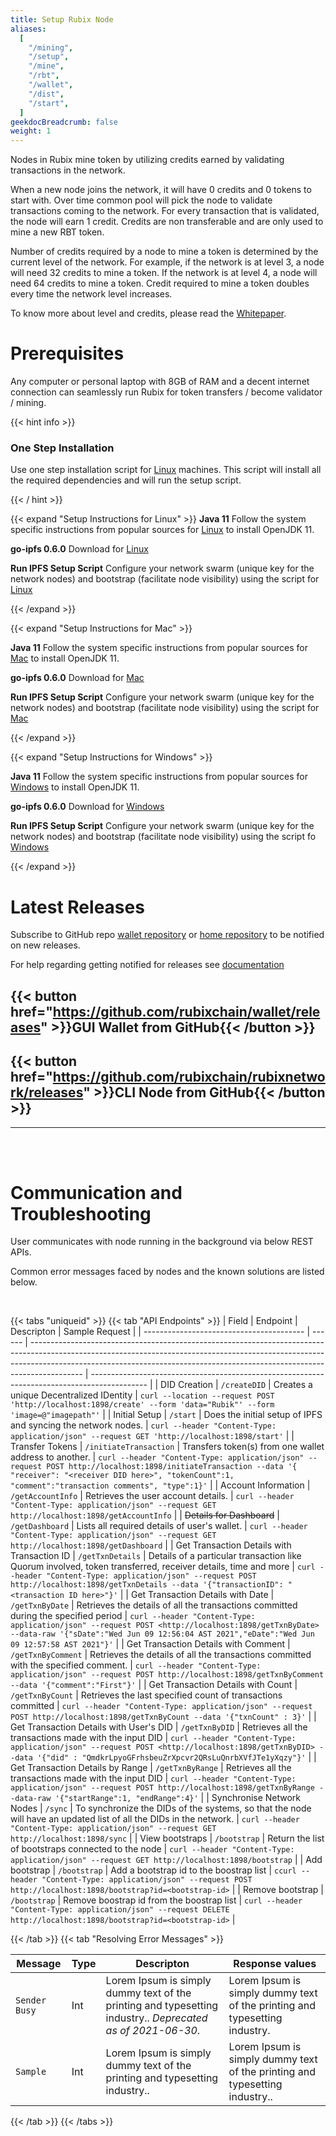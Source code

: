 ```yaml
---
title: Setup Rubix Node
aliases:
  [
    "/mining",
    "/setup",
    "/mine",
    "/rbt",
    "/wallet",
    "/dist",
    "/start",
  ]
geekdocBreadcrumb: false
weight: 1
---
```


Nodes in Rubix mine token by utilizing credits earned by validating transactions in the network.

When a new node joins the network, it will have 0 credits and 0 tokens to start with. Over time common pool will pick the node to validate transactions coming to the network. For every transaction that is validated, the node will earn 1 credit. Credits are non transferable and are only used to mine a new RBT token.

Number of credits required by a node to mine a token is determined by the current level of the network. For example, if the network is at level 3, a node will need 32 credits to mine a token. If the network is at level 4, a node will need 64 credits to mine a token. Credit required to mine a token doubles every time the network level increases.

To know more about level and credits, please read the [Whitepaper](https://github.com/rubixchain/rubixnetwork/blob/master/RubiX_WhitePaper_R1.7.pdf).

# Prerequisites

Any computer or personal laptop with 8GB of RAM and a decent internet connection can seamlessly run Rubix for token transfers / become validator / mining.

{{< hint info >}}

### One Step Installation

Use one step installation script for [Linux](https://github.com/rubixchain/rubixnetwork/linux-oneClickSetupScript.zip) machines. This script will install all the required dependencies and will run the setup script.

{{< / hint >}}

{{< expand "Setup Instructions for Linux" >}}
**Java 11**
Follow the system specific instructions from popular sources for [Linux](https://www.linode.com/docs/guides/how-to-install-openjdk-on-ubuntu-20-04/) to install OpenJDK 11.

**go-ipfs 0.6.0**
Download for [Linux](https://dist.ipfs.io/go-ipfs/v0.6.0/go-ipfs_v0.6.0_linux-amd64.tar.gz)

**Run IPFS Setup Script**
Configure your network swarm (unique key for the network nodes) and bootstrap (facilitate node visibility) using the script for [Linux](https://dist.ipfs.io/go-ipfs/v0.6.0/go-ipfs_v0.6.0_linux-amd64.tar.gz)

{{< /expand >}}

{{< expand "Setup Instructions for Mac" >}}

**Java 11**
Follow the system specific instructions from popular sources for [Mac](https://techoral.com/blog/java/install-openjdk-11-on-mac.html)  to install OpenJDK 11.

**go-ipfs 0.6.0**
Download for [Mac](https://dist.ipfs.io/go-ipfs/v0.6.0/go-ipfs_v0.6.0_darwin-amd64.tar.gz)

**Run IPFS Setup Script**
Configure your network swarm (unique key for the network nodes) and bootstrap (facilitate node visibility) using the script for [Mac](https://dist.ipfs.io/go-ipfs/v0.6.0/go-ipfs_v0.6.0_darwin-amd64.tar.gz)

{{< /expand >}}

{{< expand "Setup Instructions for Windows" >}}

**Java 11**
Follow the system specific instructions from popular sources for [Windows](https://www.codejava.net/java-se/download-and-install-java-11-openjdk-and-oracle-jdk) to install OpenJDK 11.

**go-ipfs 0.6.0**
Download for [Windows](https://dist.ipfs.io/go-ipfs/v0.6.0/go-ipfs_v0.6.0_windows-amd64.zip)

**Run IPFS Setup Script**
Configure your network swarm (unique key for the network nodes) and bootstrap (facilitate node visibility) using the script fo [Windows](https://dist.ipfs.io/go-ipfs/v0.6.0/go-ipfs_v0.6.0_windows-amd64.zip)

{{< /expand >}}

# Latest Releases

Subscribe to GitHub repo [wallet repository](https://github.com/rubixchain/wallet) or [home repository](https://github.com/rubixchain/rubixnetwork) to be notified on new releases.

For help regarding getting notified for releases see [documentation](https://docs.github.com/en/account-and-profile/managing-subscriptions-and-notifications-on-github/managing-subscriptions-for-activity-on-github/viewing-your-subscriptions)

## {{< button href="https://github.com/rubixchain/wallet/releases" >}}GUI Wallet from GitHub{{< /button >}}

## {{< button href="https://github.com/rubixchain/rubixnetwork/releases" >}}CLI Node from GitHub{{< /button >}}

---

<br>
<br>

# Communication and Troubleshooting

User communicates with node running in the background via below REST APIs.

Common error messages faced by nodes and the known solutions are listed below.

<br>

{{< tabs "uniqueid" >}}
{{< tab "API Endpoints" >}}
| Field | Endpoint | Descripton | Sample Request |
| ---------------------------------------- | ------ | ------------------------------------------------------------------------------------------------------------------------------------------------------------------------------------------------------------------------------------------------------- | -------------------------------------------------------------------------------------------- |
| DID Creation | `/createDID` | Creates a unique Decentralized IDentity | ```curl --location --request POST 'http://localhost:1898/create' --form 'data="Rubik"' --form 'image=@"imagepath"'``` |
| Initial Setup | `/start` | Does the initial setup of IPFS and syncing the network nodes. | ```curl --header "Content-Type: application/json" --request GET 'http://localhost:1898/start'``` |
| Transfer Tokens | `/initiateTransaction` | Transfers token(s) from one wallet address to another. | ```curl --header "Content-Type: application/json" --request POST http://localhost:1898/initiateTransaction --data '{ "receiver": "<receiver DID here>", "tokenCount":1, "comment":"transaction comments", "type":1}'``` |
| Account Information | `/getAccountInfo` | Retrieves the user account details. | ```curl --header "Content-Type: application/json" --request GET http://localhost:1898/getAccountInfo``` |
| ~~Details for Dashboard~~ | `/getDashboard` | Lists all required details of user's wallet. | ```curl --header "Content-Type: application/json" --request GET http://localhost:1898/getDashboard``` |
| Get Transaction Details with Transaction ID | `/getTxnDetails` | Details of a particular transaction like Quorum involved, token transferred, receiver details, time and more | ```curl --header "Content-Type: application/json" --request POST  http://localhost:1898/getTxnDetails --data '{"transactionID": "<transaction ID here>"}'``` |
| Get Transaction Details with Date | `/getTxnByDate` | Retrieves the details of all the transactions committed during the specified period | ```curl --header "Content-Type: application/json" --request POST <http://localhost:1898/getTxnByDate> --data-raw '{"sDate":"Wed Jun 09 12:56:04 AST 2021","eDate":"Wed Jun 09 12:57:58 AST 2021"}'``` |
| Get Transaction Details with Comment | `/getTxnByComment` | Retrieves the details of all the transactions committed with the specified comment. | ```curl --header "Content-Type: application/json" --request POST http://localhost:1898/getTxnByComment --data '{"comment":"First"}'``` |
| Get Transaction Details with Count | `/getTxnByCount` | Retrieves the last specified count of transactions committed | ```curl --header "Content-Type: application/json" --request POST http://localhost:1898/getTxnByCount --data '{"txnCount" : 3}'``` |
|  Get Transaction Details with User's DID | `/getTxnByDID` | Retrieves all the transactions made with the input DID | ```curl --header "Content-Type: application/json" --request POST <http://localhost:1898/getTxnByDID> --data '{"did" : "QmdkrLpyoGFrhsbeuZrXpcvr2QRsLuQnrbXVfJTe1yXqzy"}'``` |
| Get Transaction Details by Range | `/getTxnByRange` | Retrieves all the transactions made with the input DID | ```curl --header "Content-Type: application/json" --request POST http://localhost:1898/getTxnByRange --data-raw '{"startRange":1, "endRange":4}'``` |
| Synchronise Network Nodes | `/sync` | To synchronize the DIDs of the systems, so that the node will have an updated list of all the DIDs in the network. | ```curl --header "Content-Type: application/json" --request GET http://localhost:1898/sync``` |
| View bootstraps | `/bootstrap` | Return the list of bootstraps connected to the node | ```curl --header "Content-Type: application/json" --request GET http://localhost:1898/bootstrap``` |
| Add bootstrap | `/bootstrap` | Add a bootstrap id to the boostrap list | ```ccurl --header "Content-Type: application/json" --request POST http://localhost:1898/bootstrap?id=<bootstrap-id>``` |
| Remove bootstrap | `/bootstrap` | Remove boostrap id from the boostrap list | ```curl --header "Content-Type: application/json" --request DELETE http://localhost:1898/bootstrap?id=<bootstrap-id>``` |

{{< /tab >}}
{{< tab "Resolving Error Messages" >}}

| Message                                    | Type   | Descripton                                                                                                                                                                                                          | Response values                                                  |
| ---------------------------------------- | ------ | ------------------------------------------------------------------------------------------------------------------------------------------------------------------------------------------------------------------- | ---------------------------------------------------------------- |
| `Sender Busy`                  | Int    | Lorem Ipsum is simply dummy text of the printing and typesetting industry.. _Deprecated as of 2021-06-30_.                                                       | Lorem Ipsum is simply dummy text of the printing and typesetting industry.      |
| `Sample`                     | Int    | Lorem Ipsum is simply dummy text of the printing and typesetting industry..                                                                                      |Lorem Ipsum is simply dummy text of the printing and typesetting industry..           |

{{< /tab >}}
{{< /tabs >}}

